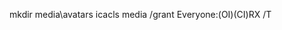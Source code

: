 <!-- creating a Folder with full acces -->

mkdir media\avatars
icacls media /grant Everyone:(OI)(CI)RX /T